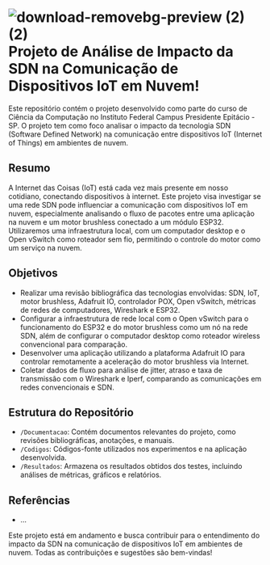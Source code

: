 
# ![download-removebg-preview (2) (2)](https://github.com/feliipenevesnow/projeto-drone/assets/65624371/5d6c2cb3-1db7-4787-96c0-ec210fc42944) Projeto de Análise de Impacto da SDN na Comunicação de Dispositivos IoT em Nuvem!



Este repositório contém o projeto desenvolvido como parte do curso de Ciência da Computação no Instituto Federal Campus Presidente Epitácio - SP. O projeto tem como foco analisar o impacto da tecnologia SDN (Software Defined Network) na comunicação entre dispositivos IoT (Internet of Things) em ambientes de nuvem.

## Resumo

A Internet das Coisas (IoT) está cada vez mais presente em nosso cotidiano, conectando dispositivos à internet. Este projeto visa investigar se uma rede SDN pode influenciar a comunicação com dispositivos IoT em nuvem, especialmente analisando o fluxo de pacotes entre uma aplicação na nuvem e um motor brushless conectado a um módulo ESP32. Utilizaremos uma infraestrutura local, com um computador desktop e o Open vSwitch como roteador sem fio, permitindo o controle do motor como um serviço na nuvem.

## Objetivos

- Realizar uma revisão bibliográfica das tecnologias envolvidas: SDN, IoT, motor brushless, Adafruit IO, controlador POX, Open vSwitch, métricas de redes de computadores, Wireshark e ESP32.
- Configurar a infraestrutura de rede local com o Open vSwitch para o funcionamento do ESP32 e do motor brushless como um nó na rede SDN, além de configurar o computador desktop como roteador wireless convencional para comparação.
- Desenvolver uma aplicação utilizando a plataforma Adafruit IO para controlar remotamente a aceleração do motor brushless via Internet.
- Coletar dados de fluxo para análise de jitter, atraso e taxa de transmissão com o Wireshark e Iperf, comparando as comunicações em redes convencionais e SDN.

## Estrutura do Repositório

- `/Documentacao`: Contém documentos relevantes do projeto, como revisões bibliográficas, anotações, e manuais.
- `/Codigos`: Códigos-fonte utilizados nos experimentos e na aplicação desenvolvida.
- `/Resultados`: Armazena os resultados obtidos dos testes, incluindo análises de métricas, gráficos e relatórios.

## Referências

- ...

Este projeto está em andamento e busca contribuir para o entendimento do impacto da SDN na comunicação de dispositivos IoT em ambientes de nuvem. Todas as contribuições e sugestões são bem-vindas!
